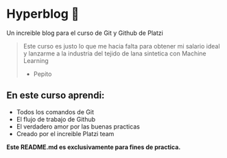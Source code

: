 # Hyperblog 💚
Un increible blog para el curso de Git y Github de Platzi
> Este curso es justo lo que me hacia falta para obtener mi salario ideal y lanzarme a la industria del tejido de lana sintetica con Machine Learning 
> - Pepito

## En este curso aprendi:
* Todos los comandos de Git
* El flujo de trabajo de Github
* El verdadero amor por las buenas practicas
* Creado por el increible Platzi team

**Este README.md es exclusivamente para fines de practica.** 